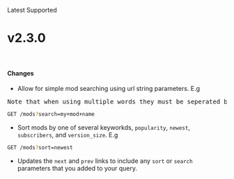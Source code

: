<span class="badge bg-success-subtle border border-success-subtle text-success-emphasis rounded-pill"><i class="bi bi-check-lg"></i> Latest</span>
<span class="badge bg-primary-subtle border border-primary-subtle text-primary-emphasis rounded-pill"><i class="bi bi-hash"></i> Supported</span>
# v2.3.0
<br/>

#### Changes
- Allow for simple mod searching using url string parameters. E.g
<pre>Note that when using multiple words they must be seperated by `+` and not spaces.</pre>
```bash
GET /mods?search=my+mod+name
```
- Sort mods by one of several keyworkds, `popularity`, `newest`, `subscribers`, and `version_size`. E.g
```bash
GET /mods?sort=newest
```
- Updates the `next` and `prev` links to include any `sort` or `search` parameters that you added to your query.

<br/>
